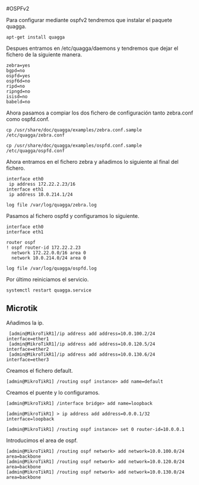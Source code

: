 #OSPFv2

Para configurar mediante ospfv2 tendremos que instalar el paquete quagga.

~~~
apt-get install quagga
~~~

Despues entramos en /etc/quagga/daemons y tendremos que dejar el fichero de la siguiente manera.

~~~
zebra=yes
bgpd=no
ospfd=yes
ospf6d=no
ripd=no
ripngd=no
isisd=no
babeld=no
~~~


Ahora pasamos a compiar los dos fichero de configuración tanto zebra.conf como ospfd.conf.

~~~
cp /usr/share/doc/quagga/examples/zebra.conf.sample /etc/quagga/zebra.conf
~~~

~~~
cp /usr/share/doc/quagga/examples/ospfd.conf.sample /etc/quagga/ospfd.conf
~~~

Ahora entramos en el fichero zebra y añadimos lo siguiente al final del fichero.

~~~
interface eth0
 ip address 172.22.2.23/16
interface eth1
 ip address 10.0.214.1/24

log file /var/log/quagga/zebra.log
~~~

Pasamos al fichero ospfd y configuramos lo siguiente.

~~~
interface eth0
interface eth1

router ospf
! ospf router-id 172.22.2.23
  network 172.22.0.0/16 area 0
  network 10.0.214.0/24 area 0

log file /var/log/quagga/ospfd.log
~~~

Por último reiniciamos el servicio.

~~~
systemctl restart quagga.service
~~~

## Microtik

Añadimos la ip.

~~~
 [admin@MikroTikR1]/ip address add address=10.0.100.2/24 interface=ether1
 [admin@MikroTikR1]/ip address add address=10.0.120.5/24 interface=ether2
 [admin@MikroTikR1]/ip address add address=10.0.130.6/24 interface=ether3
~~~

Creamos el fichero default.

~~~
[admin@MikroTikR1] /routing ospf instance> add name=default
~~~

Creamos el puente y lo configuramos.

~~~
[admin@MikroTikR1] /interface bridge> add name=loopback
~~~

~~~
[admin@MikroTikR1] > ip address add address=0.0.0.1/32 interface=loopback 
~~~

~~~
[admin@MikroTikR1] /routing ospf instance> set 0 router-id=10.0.0.1
~~~

Introducimos el area de ospf.

~~~
[admin@MikroTikR1] /routing ospf network> add network=10.0.100.0/24 area=backbone
[admin@MikroTikR1] /routing ospf network> add network=10.0.120.0/24 area=backbone
[admin@MikroTikR1] /routing ospf network> add network=10.0.130.0/24 area=backbone
~~~
